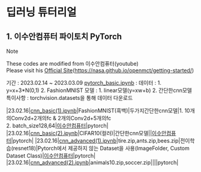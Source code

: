 # 딥러닝 튜터리얼

## 1. 이수안컴퓨터 파이토치 PyTorch
> [!NOTE]
> These codes are modified from 이수안컴퓨터(youtube)<br>
> Please visit his [Official Site]((https://youtube.com/playlist?list=PL7ZVZgsnLwEEIC4-KQIchiPda_EjxX61r&si=_j5ENGvInnXsA7Ik))(https://nasa.github.io/openmct/getting-started/)
> 
기간 : 2023.02.14 ~ 2023.03.09
[pytorch_basic.ipynb]() : 
데이터 : 1. y=x+3*N(0,1) 2. FashionMNIST
모델 : 1. linear모델(y=xw+b) 2. 간단한cnn모델
특이사항 : torchvision.datasets을 통해 데이터 다운로드



|23.02.16|[cnn_basic(1).ipynb](https://github.com/ksouth0413/dltutorial/blob/main/cnn_basic(1).ipynb)|FashionMNIST(흑백)|두가지간단한cnn모델|1. 10개의Conv2d+2개의fc & 2개의Conv2d+5개의fc<br>2. batch_size128,64|[이수안컴퓨터](https://youtu.be/IwLOWwrz26w?list=PL7ZVZgsnLwEEIC4-KQIchiPda_EjxX61r)|pytorch|
|23.02.16|[cnn_basic(2).ipynb](https://github.com/ksouth0413/dltutorial/blob/main/cnn_basic(2).ipynb)|CIFAR10(컬러)|간단한cnn모델||[이수안컴퓨터](https://youtu.be/E-LodDU6pIA?list=PL7ZVZgsnLwEEIC4-KQIchiPda_EjxX61r)|pytorch|
|23.02.16|[cnn_advanced(1).ipynb](https://github.com/ksouth0413/dltutorial/blob/main/cnn_advanced(1).ipynb)|tire.zip,ants.zip,bees.zip|전이학습(resnet18)|Pytorch에서 제공하지 않는 Dataset을 사용(ImageFolder, Custom Dataset Class)|[이수안컴퓨터](https://youtu.be/szfjmRYPX-4?list=PL7ZVZgsnLwEEIC4-KQIchiPda_EjxX61r)|pytorch|
|23.02.16|[cnn_advanced(2).ipynb](https://github.com/ksouth0413/dltutorial/blob/main/cnn_advanced(2).ipynb)|animals10.zip,soccer.zip||||pytorch|
